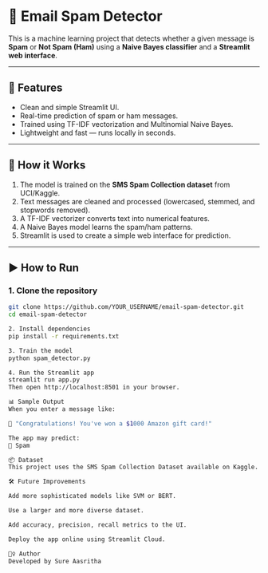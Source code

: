 # 📧 Email Spam Detector

This is a machine learning project that detects whether a given message is **Spam** or **Not Spam (Ham)** using a **Naive Bayes classifier** and a **Streamlit web interface**.

---

## 🚀 Features

- Clean and simple Streamlit UI.
- Real-time prediction of spam or ham messages.
- Trained using TF-IDF vectorization and Multinomial Naive Bayes.
- Lightweight and fast — runs locally in seconds.

---

## 🧠 How it Works

1. The model is trained on the **SMS Spam Collection dataset** from UCI/Kaggle.
2. Text messages are cleaned and processed (lowercased, stemmed, and stopwords removed).
3. A TF-IDF vectorizer converts text into numerical features.
4. A Naive Bayes model learns the spam/ham patterns.
5. Streamlit is used to create a simple web interface for prediction.

---

## ▶️ How to Run

### 1. Clone the repository
```bash
git clone https://github.com/YOUR_USERNAME/email-spam-detector.git
cd email-spam-detector

2. Install dependencies
pip install -r requirements.txt

3. Train the model
python spam_detector.py

4. Run the Streamlit app
streamlit run app.py
Then open http://localhost:8501 in your browser.

📊 Sample Output
When you enter a message like:

🎉 "Congratulations! You've won a $1000 Amazon gift card!"

The app may predict:
🚫 Spam

📦 Dataset
This project uses the SMS Spam Collection Dataset available on Kaggle.

🛠 Future Improvements

Add more sophisticated models like SVM or BERT.

Use a larger and more diverse dataset.

Add accuracy, precision, recall metrics to the UI.

Deploy the app online using Streamlit Cloud.

🙋‍♀️ Author
Developed by Sure Aasritha
